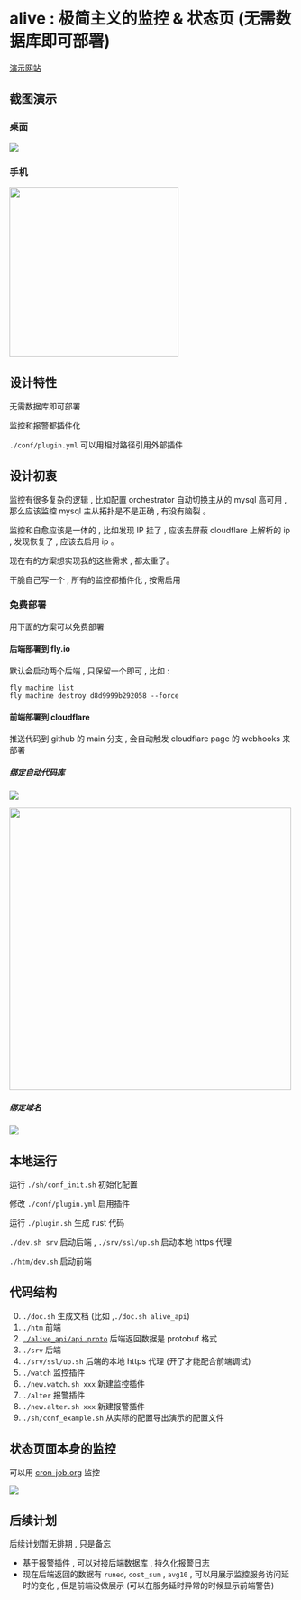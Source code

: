 [‼️]: ✏️alive/README.mdt

# alive : 极简主义的监控 & 状态页 (无需数据库即可部署)

[演示网站](https://status.i18n.site)

## 截图演示

### 桌面

![](https://i-01.eu.org/1712928379.webp)

### 手机

<img src="https://i-01.eu.org/1713321140.webp" width="300">

## 设计特性

无需数据库即可部署

监控和报警都插件化

`./conf/plugin.yml` 可以用相对路径引用外部插件

## 设计初衷

监控有很多复杂的逻辑 , 比如配置 orchestrator 自动切换主从的 mysql 高可用 , 那么应该监控 mysql 主从拓扑是不是正确 , 有没有脑裂 。

监控和自愈应该是一体的 , 比如发现 IP 挂了 , 应该去屏蔽 cloudflare 上解析的 ip , 发现恢复了 , 应该去启用 ip 。

现在有的方案想实现我的这些需求 , 都太重了。

干脆自己写一个 , 所有的监控都插件化 , 按需启用

### 免费部署

用下面的方案可以免费部署

#### 后端部署到 fly.io

默认会启动两个后端 , 只保留一个即可 , 比如 :

```
fly machine list
fly machine destroy d8d9999b292058 --force
```

#### 前端部署到 cloudflare

推送代码到 github 的 main 分支 , 会自动触发 cloudflare page 的 webhooks 来部署

##### 绑定自动代码库

![](https://i-01.eu.org/1712834002.webp)

<img src="https://i-01.eu.org/1712834225.webp" width="500">

##### 绑定域名

![](https://i-01.eu.org/1712834657.webp)

## 本地运行

运行 `./sh/conf_init.sh` 初始化配置

修改 `./conf/plugin.yml` 启用插件

运行 `./plugin.sh` 生成 rust 代码

`./dev.sh srv` 启动后端 , `./srv/ssl/up.sh` 启动本地 https 代理

`./htm/dev.sh` 启动前端

## 代码结构

0. `./doc.sh` 生成文档 (比如 ,`./doc.sh alive_api`)
0. `./htm` 前端
0. [`./alive_api/api.proto`](./alive_api/api.proto) 后端返回数据是 protobuf 格式
0. `./srv` 后端
0. `./srv/ssl/up.sh` 后端的本地 https 代理 (开了才能配合前端调试)
0. `./watch` 监控插件
0. `./new.watch.sh xxx` 新建监控插件
0. `./alter` 报警插件
0. `./new.alter.sh xxx` 新建报警插件
0. `./sh/conf_example.sh` 从实际的配置导出演示的配置文件

## 状态页面本身的监控

可以用  [cron-job.org](https://cron-job.org) 监控

![](https://i-01.eu.org/1713753667.webp)

## 后续计划

后续计划暂无排期 , 只是备忘

- 基于报警插件 , 可以对接后端数据库 , 持久化报警日志
- 现在后端返回的数据有 `runed`, `cost_sum` , `avg10` , 可以用展示监控服务访问延时的变化 , 但是前端没做展示 (可以在服务延时异常的时候显示前端警告)
